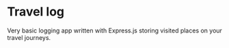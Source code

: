 # Travel log #

Very basic logging app written with Express.js storing visited places on your
travel journeys.
